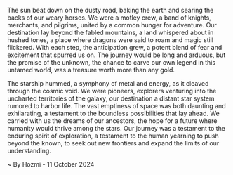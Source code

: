 
The sun beat down on the dusty road, baking the earth and searing the backs of our weary horses. We were a motley crew, a band of knights, merchants, and pilgrims, united by a common hunger for adventure. Our destination lay beyond the fabled mountains, a land whispered about in hushed tones, a place where dragons were said to roam and magic still flickered. With each step, the anticipation grew, a potent blend of fear and excitement that spurred us on. The journey would be long and arduous, but the promise of the unknown, the chance to carve our own legend in this untamed world, was a treasure worth more than any gold.

The starship hummed, a symphony of metal and energy, as it cleaved through the cosmic void. We were pioneers, explorers venturing into the uncharted territories of the galaxy, our destination a distant star system rumored to harbor life. The vast emptiness of space was both daunting and exhilarating, a testament to the boundless possibilities that lay ahead. We carried with us the dreams of our ancestors, the hope for a future where humanity would thrive among the stars. Our journey was a testament to the enduring spirit of exploration, a testament to the human yearning to push beyond the known, to seek out new frontiers and expand the limits of our understanding.  

~ By Hozmi - 11 October 2024
